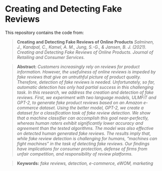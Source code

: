 # Creating and Detecting Fake Reviews

This repository contains the code from:

>**Creating and Detecting Fake Reviews of Online Products**
>*Salminen, J., Kandpal, C., Kamel, A. M., Jung, S.-G., & Jansen, B. J. (2021). Creating and Detecting Fake Reviews of Online Products. Journal of Retailing and Consumer Services.*

> **Abstract:** *Customers increasingly rely on reviews for product information. However, the usefulness of online reviews is impeded by fake reviews that give an untruthful picture of product quality. Therefore, detection of fake reviews is needed. Unfortunately, so far, automatic detection has only had partial success in this challenging task. In this research, we address the creation and detection of fake reviews. First, we experiment with two language models, ULMFiT and GPT-2, to generate fake product reviews based on an Amazon e-commerce dataset. Using the better model, GPT-2, we create a dataset for a classification task of fake review detection. We show that a machine classifier can accomplish this goal near-perfectly, whereas human raters exhibit significantly lower accuracy and agreement than the tested algorithms. The model was also effective on detected human generated fake reviews. The results imply that, while fake review detection is challenging for humans, “machines can fight machines” in the task of detecting fake reviews. Our findings have implications for consumer protection, defense of firms from unfair competition, and responsibility of review platforms.*

>**Keywords:** *fake reviews, detection, e-commerce, eWOM, marketing*
